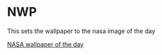 # NWP
This sets the wallpaper to the nasa image of the day


[NASA wallpaper of the day](https://apod.nasa.gov/apod/astropix.html)
